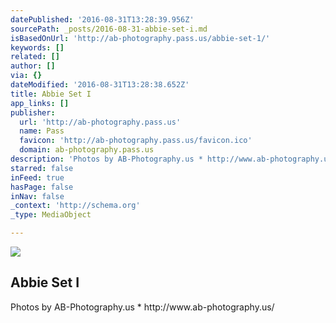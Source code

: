 ```yaml
---
datePublished: '2016-08-31T13:28:39.956Z'
sourcePath: _posts/2016-08-31-abbie-set-i.md
isBasedOnUrl: 'http://ab-photography.pass.us/abbie-set-1/'
keywords: []
related: []
author: []
via: {}
dateModified: '2016-08-31T13:28:38.652Z'
title: Abbie Set I
app_links: []
publisher:
  url: 'http://ab-photography.pass.us'
  name: Pass
  favicon: 'http://ab-photography.pass.us/favicon.ico'
  domain: ab-photography.pass.us
description: 'Photos by AB-Photography.us * http://www.ab-photography.us/'
starred: false
inFeed: true
hasPage: false
inNav: false
_context: 'http://schema.org'
_type: MediaObject

---
```

<article style=""><img src="http://passcdn-cf1.pass.us/xK9Rq1272347/sQRFh223907239m.jpg" /><h1>Abbie Set I</h1><p>Photos by AB-Photography.us * http://www.ab-photography.us/</p></article>